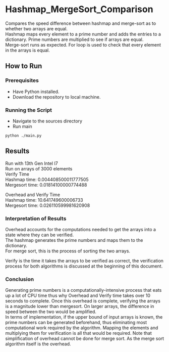# Hashmap_MergeSort_Comparison
Compares the speed difference between hashmap and merge-sort as to whether two arrays are equal.  
Hashmap maps every element to a prime number and adds the entries to a dictionary. Prime numbers are multiplied to see if arrays are equal.  
Merge-sort runs as expected. For loop is used to check that every element in the arrays is equal.

## How to Run

### Prerequisites
- Have Python installed.  
- Download the repository to local machine.

### Running the Script
- Navigate to the sources directory
- Run main
```
python ./main.py
```

## Results
Run with 13th Gen Intel I7  
Run on arrays of 3000 elements    
Verify Time  
Hashmap time:  0.004408500011777505  
Mergesort time:  0.01814100000774488  

Overhead and Verify Time  
Hashmap time:  10.641749600006733  
Mergesort time:  0.026110599981620908  

### Interpretation of Results
Overhead accounts for the computations needed to get the arrays into a state where they can be verified.  
The hashmap generates the prime numbers and maps them to the dictionary.  
For merge sort, this is the process of sorting the two arrays.

Verify is the time it takes the arrays to be verified as correct, the verification process for both algorithms is discussed at the beginning of this document.  

### Conclusion
Generating prime numbers is a computationally-intensive process that eats up a lot of CPU time thus why Overhead and Verify time takes over 10 seconds to complete. Once this overhead is complete, verifying the arrays is a magnitude lower than mergesort. On larger arrays, the difference in speed between the two would be amplified.  
In terms of implementation, if the upper bound of input arrays is known, the prime numbers can be generated beforehand, thus eliminating most computational work required by the algorithm. Mapping the elements and multiplying them for verification is all that would be required. Note that simplification of overhead cannot be done for merge sort. As the merge sort algorithm itself is the overhead.
